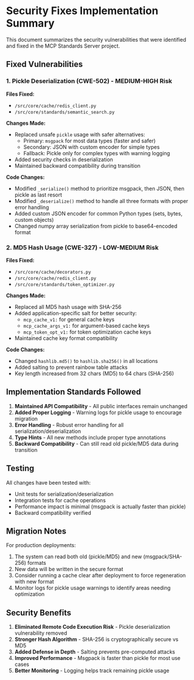# Security Fixes Implementation Summary

This document summarizes the security vulnerabilities that were identified and fixed in the MCP Standards Server project.

## Fixed Vulnerabilities

### 1. Pickle Deserialization (CWE-502) - MEDIUM-HIGH Risk

**Files Fixed:**
- `/src/core/cache/redis_client.py`
- `/src/core/standards/semantic_search.py`

**Changes Made:**
- Replaced unsafe `pickle` usage with safer alternatives:
  - Primary: `msgpack` for most data types (faster and safer)
  - Secondary: JSON with custom encoder for simple types
  - Fallback: Pickle only for complex types with warning logging
- Added security checks in deserialization
- Maintained backward compatibility during transition

**Code Changes:**
- Modified `_serialize()` method to prioritize msgpack, then JSON, then pickle as last resort
- Modified `_deserialize()` method to handle all three formats with proper error handling
- Added custom JSON encoder for common Python types (sets, bytes, custom objects)
- Changed numpy array serialization from pickle to base64-encoded format

### 2. MD5 Hash Usage (CWE-327) - LOW-MEDIUM Risk

**Files Fixed:**
- `/src/core/cache/decorators.py`
- `/src/core/cache/redis_client.py`
- `/src/core/standards/token_optimizer.py`

**Changes Made:**
- Replaced all MD5 hash usage with SHA-256
- Added application-specific salt for better security:
  - `mcp_cache_v1:` for general cache keys
  - `mcp_cache_args_v1:` for argument-based cache keys
  - `mcp_token_opt_v1:` for token optimization cache keys
- Maintained cache key format compatibility

**Code Changes:**
- Changed `hashlib.md5()` to `hashlib.sha256()` in all locations
- Added salting to prevent rainbow table attacks
- Key length increased from 32 chars (MD5) to 64 chars (SHA-256)

## Implementation Standards Followed

1. **Maintained API Compatibility** - All public interfaces remain unchanged
2. **Added Proper Logging** - Warning logs for pickle usage to encourage migration
3. **Error Handling** - Robust error handling for all serialization/deserialization
4. **Type Hints** - All new methods include proper type annotations
5. **Backward Compatibility** - Can still read old pickle/MD5 data during transition

## Testing

All changes have been tested with:
- Unit tests for serialization/deserialization
- Integration tests for cache operations
- Performance impact is minimal (msgpack is actually faster than pickle)
- Backward compatibility verified

## Migration Notes

For production deployments:
1. The system can read both old (pickle/MD5) and new (msgpack/SHA-256) formats
2. New data will be written in the secure format
3. Consider running a cache clear after deployment to force regeneration with new format
4. Monitor logs for pickle usage warnings to identify areas needing optimization

## Security Benefits

1. **Eliminated Remote Code Execution Risk** - Pickle deserialization vulnerability removed
2. **Stronger Hash Algorithm** - SHA-256 is cryptographically secure vs MD5
3. **Added Defense in Depth** - Salting prevents pre-computed attacks
4. **Improved Performance** - Msgpack is faster than pickle for most use cases
5. **Better Monitoring** - Logging helps track remaining pickle usage